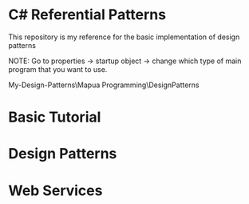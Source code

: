 # C# Referential Patterns
 This repository is my reference for the basic implementation of design patterns
 
 NOTE: Go to properties -> startup object -> change which type of main program that you want to use.
 
 My-Design-Patterns\Mapua Programming\DesignPatterns
 
 # Basic Tutorial
 
 # Design Patterns
 
 # Web Services
